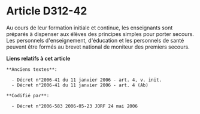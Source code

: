 # Article D312-42

Au cours de leur formation initiale et continue, les enseignants sont préparés à dispenser aux élèves des principes simples
pour porter secours. Les personnels d'enseignement, d'éducation et les personnels de santé peuvent être formés au brevet
national de moniteur des premiers secours.

**Liens relatifs à cet article**

	**Anciens textes**:

	  - Décret n°2006-41 du 11 janvier 2006 - art. 4, v. init.
	  - Décret n°2006-41 du 11 janvier 2006 - art. 4 (Ab)

	**Codifié par**:

	  - Décret n°2006-583 2006-05-23 JORF 24 mai 2006

